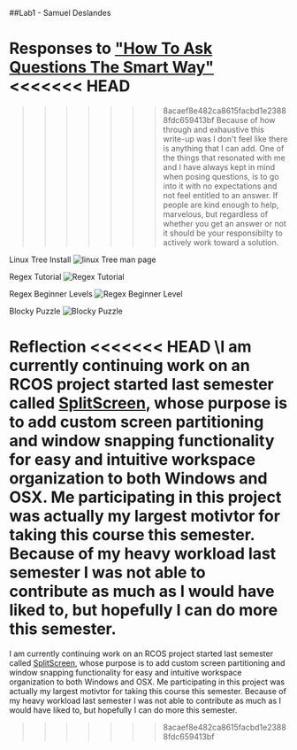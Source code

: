 ##Lab1 - Samuel Deslandes


Responses to ["How To Ask Questions The Smart Way"](http://www.catb.org/esr/faqs/smart-questions.html)
<<<<<<< HEAD
=======

>>>>>>> 8acaef8e482ca8615facbd1e23888fdc659413bf
Because of how through and exhaustive this write-up was I don't feel like there is anything that I can add. One of the things that resonated with me and I have always kept in mind when posing questions, is to go into it with no expectations and not feel entitled to an answer. If people are kind enough to help, marvelous, but regardless of whether you get an answer or not it should be your responsibilty to actively work toward a solution.

Linux Tree Install
![linux Tree man page](http://i.imgur.com/vNgh997.png)

Regex Tutorial
![Regex Tutorial](http://puu.sh/mVGxG/b5fc3449f3.png)

Regex Beginner Levels
![Regex Beginner Level](http://puu.sh/mVFB1/8f7ae81d46.png)

Blocky Puzzle
![Blocky Puzzle](http://puu.sh/mVHtc/385cf6dc2d.png)

Reflection
<<<<<<< HEAD
\I am currently continuing work on an RCOS project started last semester called [SplitScreen](https://github.com/tassiahmed/SplitScreen), whose purpose is to add custom screen partitioning and window snapping functionality for easy and intuitive workspace organization to both Windows and OSX. Me participating in this project was actually my largest motivtor for taking this course this semester. Because of my heavy workload last semester I was not able to contribute as much as I would have liked to, but hopefully I can do more this semester. 
=======

I am currently continuing work on an RCOS project started last semester called [SplitScreen](https://github.com/tassiahmed/SplitScreen), whose purpose is to add custom screen partitioning and window snapping functionality for easy and intuitive workspace organization to both Windows and OSX. Me participating in this project was actually my largest motivtor for taking this course this semester. Because of my heavy workload last semester I was not able to contribute as much as I would have liked to, but hopefully I can do more this semester. 
>>>>>>> 8acaef8e482ca8615facbd1e23888fdc659413bf
